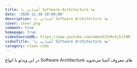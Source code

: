 ```yaml
---
title: آشنایی با Software Architecture ها
date: '2020-11-30 10:00:00'
description: آشنایی با Software Architecture ها
cover: cover.png
comment: true
homepage: true
videoSourceURL: https://www.youtube.com/embed/5nRcEjhJ19M
videoTitle: 'آشنایی با Software Architecture ها'
category: clean-code
---
```


در این ویدئو با انواع Software Architecture های معروف آشنا می‌شوید
